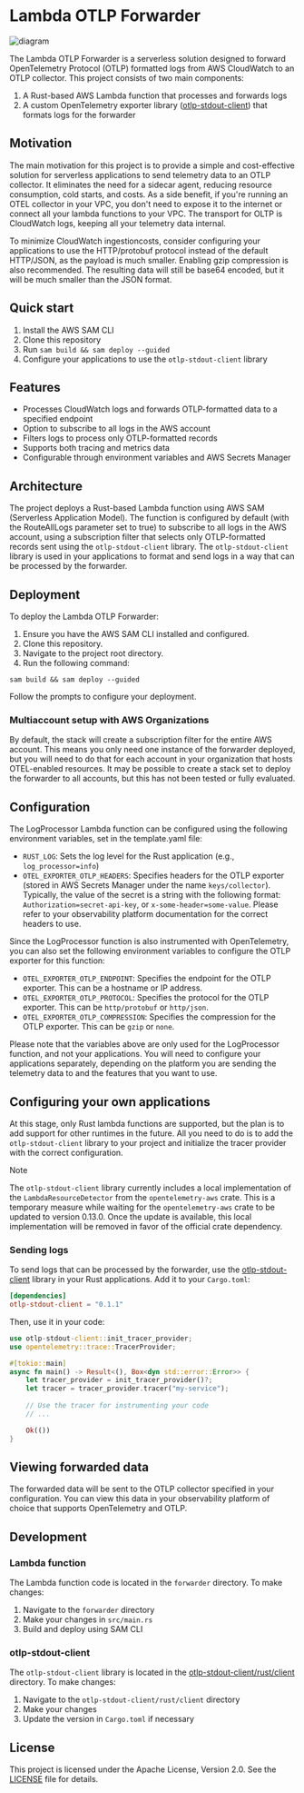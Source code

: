 # Lambda OTLP Forwarder

![diagram](https://github.com/user-attachments/assets/f3b5f009-e4bf-4bb8-bbe2-b585235f20c7)

The Lambda OTLP Forwarder is a serverless solution designed to forward OpenTelemetry Protocol (OTLP) formatted logs from AWS CloudWatch to an OTLP collector. This project consists of two main components:

1. A Rust-based AWS Lambda function that processes and forwards logs
2. A custom OpenTelemetry exporter library ([otlp-stdout-client](otlp-stdout-client/rust/client)) that formats logs for the forwarder

## Motivation

The main motivation for this project is to provide a simple and cost-effective solution for serverless applications to send telemetry data to an OTLP collector. It eliminates the need for a sidecar agent, reducing resource consumption, cold starts, and costs. As a side benefit, if you're running an OTEL collector in your VPC, you don't need to expose it to the internet or connect all your lambda functions to your VPC. The transport for OLTP is CloudWatch logs, keeping all your telemetry data internal.

To minimize CloudWatch ingestioncosts, consider configuring your applications to use the HTTP/protobuf protocol instead of the default HTTP/JSON, as the payload is much smaller. Enabling gzip compression is also recommended. The resulting data will still be base64 encoded, but it will be much smaller than the JSON format.

## Quick start

1. Install the AWS SAM CLI
2. Clone this repository
3. Run `sam build && sam deploy --guided`
4. Configure your applications to use the `otlp-stdout-client` library

## Features

- Processes CloudWatch logs and forwards OTLP-formatted data to a specified endpoint
- Option to subscribe to all logs in the AWS account
- Filters logs to process only OTLP-formatted records
- Supports both tracing and metrics data
- Configurable through environment variables and AWS Secrets Manager

## Architecture

The project deploys a Rust-based Lambda function using AWS SAM (Serverless Application Model). The function is configured by default (with the RouteAllLogs parameter set to true) to subscribe to all logs in the AWS account, using a subscription filter that selects only OTLP-formatted records sent using the `otlp-stdout-client` library. The `otlp-stdout-client` library is used in your applications to format and send logs in a way that can be processed by the forwarder.

## Deployment

To deploy the Lambda OTLP Forwarder:

1. Ensure you have the AWS SAM CLI installed and configured.
2. Clone this repository.
3. Navigate to the project root directory.
4. Run the following command:

```
sam build && sam deploy --guided
```

Follow the prompts to configure your deployment.

### Multiaccount setup with AWS Organizations

By default, the stack will create a subscription filter for the entire AWS account. This means you only need one instance of the forwarder deployed, but you will need to do that for each account in your organization that hosts OTEL-enabled resources. It may be possible to create a stack set to deploy the forwarder to all accounts, but this has not been tested or fully evaluated.

## Configuration

The LogProcessor Lambda function can be configured using the following environment variables, set in the template.yaml file:

- `RUST_LOG`: Sets the log level for the Rust application (e.g., `log_processor=info`)
- `OTEL_EXPORTER_OTLP_HEADERS`: Specifies headers for the OTLP exporter (stored in AWS Secrets Manager under the name `keys/collector`). Typically, the value of the secret is a string with the following format: `Authorization=secret-api-key`, or `x-some-header=some-value`. Please refer to your observability platform documentation for the correct headers to use.

Since the LogProcessor function is also instrumented with OpenTelemetry, you can also set the following environment variables to configure the OTLP exporter for this function:

- `OTEL_EXPORTER_OTLP_ENDPOINT`: Specifies the endpoint for the OTLP exporter. This can be a hostname or IP address.
- `OTEL_EXPORTER_OTLP_PROTOCOL`: Specifies the protocol for the OTLP exporter. This can be `http/protobuf` or `http/json`.
- `OTEL_EXPORTER_OTLP_COMPRESSION`: Specifies the compression for the OTLP exporter. This can be `gzip` or `none`.

Please note that the variables above are only used for the LogProcessor function, and not your applications. You will need to configure your applications separately, depending on the platform you are sending the telemetry data to and the features that you want to use.

## Configuring your own applications

At this stage, only Rust lambda functions are supported, but the plan is to add support for other runtimes in the future. All you need to do is to add the `otlp-stdout-client` library to your project and initialize the tracer provider with the correct configuration.

> [!NOTE]
> The `otlp-stdout-client` library currently includes a local implementation of the `LambdaResourceDetector` from the `opentelemetry-aws` crate. This is a temporary measure while waiting for the `opentelemetry-aws` crate to be updated to version 0.13.0. Once the update is available, this local implementation will be removed in favor of the official crate dependency.

### Sending logs

To send logs that can be processed by the forwarder, use the [otlp-stdout-client](https://crates.io/crates/otlp-stdout-client) library in your Rust applications. Add it to your `Cargo.toml`:

```toml
[dependencies]
otlp-stdout-client = "0.1.1"
```

Then, use it in your code:

```rust
use otlp-stdout-client::init_tracer_provider;
use opentelemetry::trace::TracerProvider;

#[tokio::main]
async fn main() -> Result<(), Box<dyn std::error::Error>> {
    let tracer_provider = init_tracer_provider()?;
    let tracer = tracer_provider.tracer("my-service");
    
    // Use the tracer for instrumenting your code
    // ...

    Ok(())
}
```

## Viewing forwarded data

The forwarded data will be sent to the OTLP collector specified in your configuration. You can view this data in your observability platform of choice that supports OpenTelemetry and OTLP.


## Development

### Lambda function

The Lambda function code is located in the `forwarder` directory. To make changes:

1. Navigate to the `forwarder` directory
2. Make your changes in `src/main.rs`
3. Build and deploy using SAM CLI

### otlp-stdout-client

The `otlp-stdout-client` library is located in the [otlp-stdout-client/rust/client](otlp-stdout-client/rust/client) directory. To make changes:

1. Navigate to the `otlp-stdout-client/rust/client` directory
2. Make your changes
3. Update the version in `Cargo.toml` if necessary

## License

This project is licensed under the Apache License, Version 2.0. See the [LICENSE](LICENSE) file for details.